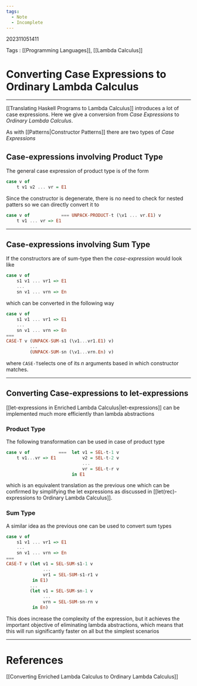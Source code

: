 ```yaml
---
tags:
  - Note
  - Incomplete
---
```

202311051411

Tags : [[Programming Languages]], [[Lambda Calculus]]
# Converting Case Expressions to Ordinary Lambda Calculus
---
[[Translating Haskell Programs to Lambda Calculus]] introduces a lot of case expressions. Here we give a conversion from *Case Expressions* to *Ordinary Lambda Calculus*.

As with [[Patterns|Constructor Patterns]] there are two types of *Case Expressions*

## Case-expressions involving Product Type
The general case expression of product type is of the form
```haskell
case v of
    t v1 v2 ... vr = E1
```

Since the constructor is degenerate, there is no need to check for nested patters so we can directly convert it to

```haskell
case v of            === UNPACK-PRODUCT-t (\v1 ... vr.E1) v
    t v1 ... vr => E1
```

---
## Case-expressions involving Sum Type
If the constructors are of sum-type then the *case-expression* would look like
```haskell
case v of
    s1 v1 ... vr1 => E1
    ...
    sn v1 ... vrn => En
```
which can be converted in the following way
```haskell
case v of
    s1 v1 ... vr1 => E1
    ...
    sn v1 ... vrn => En
===
CASE-T v (UNPACK-SUM-s1 (\v1...vr1.E1) v)
         ...
         (UNPACK-SUM-sn (\v1...vrn.En) v)
```
where `CASE-T`selects one of its $n$ arguments based in which constructor matches.

---
## Converting Case-expressions to let-expressions
[[let-expressions in Enriched Lambda Calculus|let-expressions]] can be implemented much more efficiently than lambda abstractions

### Product Type
The following transformation can be used in case of product type
```haskell
case v of           ===  let v1 = SEL-t-1 v
	t v1...vr => E1          v2 = SEL-t-2 v
	                         ...
	                         vr = SEL-t-r v
	                     in E1
```
which is an equivalent translation as the previous one which can be confirmed by simplifying the let expressions as discussed in [[let(rec)-expressions to Ordinary Lambda Calculus]].

### Sum Type
A similar idea as the previous one can be used to convert sum types
```haskell
case v of
    s1 v1 ... vr1 => E1
    ...
    sn v1 ... vrn => En
===
CASE-T v (let v1 = SEL-SUM-s1-1 v
              ...
              vr1 = SEL-SUM-s1-r1 v
          in E1)
         ...
         (let v1 = SEL-SUM-sn-1 v
              ...
              vrn = SEL-SUM-sn-rn v
          in En)
```
This does increase the complexity of the expression, but it achieves the important objective of eliminating lambda abstractions, which means that this will run significantly faster on all but the simplest scenarios

---
# References
[[Converting Enriched Lambda Calculus to Ordinary Lambda Calculus]]